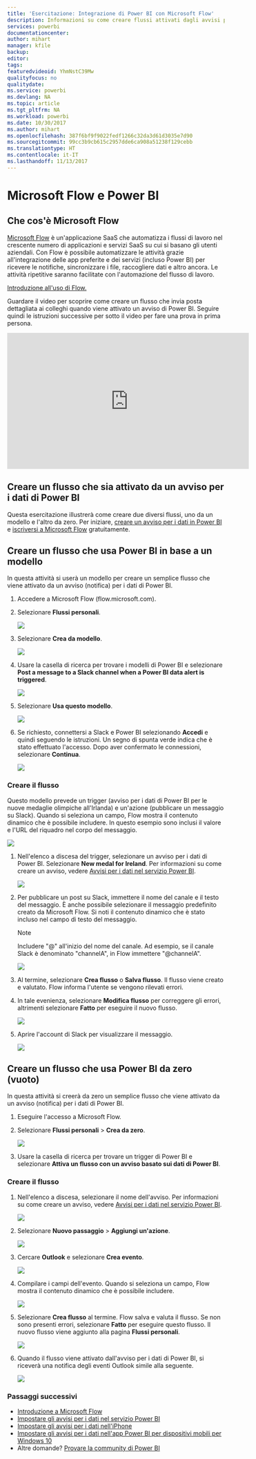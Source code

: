 ```yaml
---
title: 'Esercitazione: Integrazione di Power BI con Microsoft Flow'
description: Informazioni su come creare flussi attivati dagli avvisi per i dati di Power BI.
services: powerbi
documentationcenter: 
author: mihart
manager: kfile
backup: 
editor: 
tags: 
featuredvideoid: YhmNstC39Mw
qualityfocus: no
qualitydate: 
ms.service: powerbi
ms.devlang: NA
ms.topic: article
ms.tgt_pltfrm: NA
ms.workload: powerbi
ms.date: 10/30/2017
ms.author: mihart
ms.openlocfilehash: 387f6bf9f9022fedf1266c32da3d61d3035e7d90
ms.sourcegitcommit: 99cc3b9cb615c2957dde6ca908a51238f129cebb
ms.translationtype: HT
ms.contentlocale: it-IT
ms.lasthandoff: 11/13/2017
---
```

# <a name="microsoft-flow-and-power-bi"></a>Microsoft Flow e Power BI
## <a name="what-is-microsoft-flow"></a>Che cos'è Microsoft Flow
[Microsoft Flow](https://flow.microsoft.com/en-us/documentation/getting-started) è un'applicazione SaaS che automatizza i flussi di lavoro nel crescente numero di applicazioni e servizi SaaS su cui si basano gli utenti aziendali. Con Flow è possibile automatizzare le attività grazie all'integrazione delle app preferite e dei servizi (incluso Power BI) per ricevere le notifiche, sincronizzare i file, raccogliere dati e altro ancora. Le attività ripetitive saranno facilitate con l'automazione del flusso di lavoro.

[Introduzione all'uso di Flow.](https://flow.microsoft.com/documentation/getting-started)

Guardare il video per scoprire come creare un flusso che invia posta dettagliata ai colleghi quando viene attivato un avviso di Power BI. Seguire quindi le istruzioni successive per sotto il video per fare una prova in prima persona.

<iframe width="560" height="315" src="https://www.youtube.com/embed/YhmNstC39Mw" frameborder="0" allowfullscreen></iframe>

## <a name="create-a-flow-that-is-triggered-by-a-power-bi-data-alert"></a>Creare un flusso che sia attivato da un avviso per i dati di Power BI
Questa esercitazione illustrerà come creare due diversi flussi, uno da un modello e l'altro da zero. Per iniziare, [creare un avviso per i dati in Power BI](service-set-data-alerts.md) e [iscriversi a Microsoft Flow](https://flow.microsoft.com/en-us/#home-signup) gratuitamente.

## <a name="create-a-flow-that-uses-power-bi---from-a-template"></a>Creare un flusso che usa Power BI in base a un modello
In questa attività si userà un modello per creare un semplice flusso che viene attivato da un avviso (notifica) per i dati di Power BI.

1. Accedere a Microsoft Flow (flow.microsoft.com).
2. Selezionare **Flussi personali**.
   
   ![](media/service-flow-integration/power-bi-my-flows.png)
3. Selezionare **Crea da modello**.
   
    ![](media/service-flow-integration/power-bi-template.png)
4. Usare la casella di ricerca per trovare i modelli di Power BI e selezionare **Post a message to a Slack channel when a Power BI data alert is triggered**.
   
    ![](media/service-flow-integration/power-bi-template2.png)
5. Selezionare **Usa questo modello**.
   
   ![](media/service-flow-integration/power-bi-use-template.png)
6. Se richiesto, connettersi a Slack e Power BI selezionando **Accedi** e quindi seguendo le istruzioni. Un segno di spunta verde indica che è stato effettuato l'accesso.  Dopo aver confermato le connessioni, selezionare **Continua**.
   
   ![](media/service-flow-integration/power-bi-flow-signin.png)

### <a name="build-the-flow"></a>Creare il flusso
Questo modello prevede un trigger (avviso per i dati di Power BI per le nuove medaglie olimpiche all'Irlanda) e un'azione (pubblicare un messaggio su Slack). Quando si seleziona un campo, Flow mostra il contenuto dinamico che è possibile includere.  In questo esempio sono inclusi il valore e l'URL del riquadro nel corpo del messaggio.

![](media/service-flow-integration/power-bi-flow-template.png)

1. Nell'elenco a discesa del trigger, selezionare un avviso per i dati di Power BI. Selezionare **New medal for Ireland**. Per informazioni su come creare un avviso, vedere [Avvisi per i dati nel servizio Power BI](service-set-data-alerts.md).
   
   ![](media/service-flow-integration/power-bi-trigger-flow.png)
2. Per pubblicare un post su Slack, immettere il nome del canale e il testo del messaggio. È anche possibile selezionare il messaggio predefinito creato da Microsoft Flow. Si noti il contenuto dinamico che è stato incluso nel campo di testo del messaggio.
   
   > [!NOTE]
   > Includere "@" all'inizio del nome del canale.  Ad esempio, se il canale Slack è denominato "channelA", in Flow immettere "@channelA".
   > 
   > 
   
   ![](media/service-flow-integration/power-bi-flow-slacker.png)
3. Al termine, selezionare **Crea flusso** o **Salva flusso**.  Il flusso viene creato e valutato.  Flow informa l'utente se vengono rilevati errori.
4. In tale evenienza, selezionare **Modifica flusso** per correggere gli errori, altrimenti selezionare **Fatto** per eseguire il nuovo flusso.
   
   ![](media/service-flow-integration/power-bi-flow-running.png)
5. Aprire l'account di Slack per visualizzare il messaggio.  
   
   ![](media/service-flow-integration/power-bi-slack-message.png)

## <a name="create-a-flow-that-uses-power-bi---from-scratch-blank"></a>Creare un flusso che usa Power BI da zero (vuoto)
In questa attività si creerà da zero un semplice flusso che viene attivato da un avviso (notifica) per i dati di Power BI.

1. Eseguire l'accesso a Microsoft Flow.
2. Selezionare **Flussi personali** > **Crea da zero**.
   
   ![](media/service-flow-integration/power-bi-my-flows.png)
3. Usare la casella di ricerca per trovare un trigger di Power BI e selezionare **Attiva un flusso con un avviso basato sui dati di Power BI**.

### <a name="build-your-flow"></a>Creare il flusso
1. Nell'elenco a discesa, selezionare il nome dell'avviso.  Per informazioni su come creare un avviso, vedere [Avvisi per i dati nel servizio Power BI](service-set-data-alerts.md).
   
    ![](media/service-flow-integration/power-bi-totalstores.png)
2. Selezionare **Nuovo passaggio** > **Aggiungi un'azione**.
   
   ![](media/service-flow-integration/power-bi-new-step.png)
3. Cercare **Outlook** e selezionare **Crea evento**.
   
   ![](media/service-flow-integration/power-bi-create-event.png)
4. Compilare i campi dell'evento. Quando si seleziona un campo, Flow mostra il contenuto dinamico che è possibile includere.
   
   ![](media/service-flow-integration/power-bi-flow-event.png)
5. Selezionare **Crea flusso** al termine.  Flow salva e valuta il flusso. Se non sono presenti errori, selezionare **Fatto** per eseguire questo flusso.  Il nuovo flusso viene aggiunto alla pagina **Flussi personali**.
   
   ![](media/service-flow-integration/power-bi-flow-running.png)
6. Quando il flusso viene attivato dall'avviso per i dati di Power BI, si riceverà una notifica degli eventi Outlook simile alla seguente.
   
    ![](media/service-flow-integration/power-bi-flow-notice.png)

### <a name="next-steps"></a>Passaggi successivi
* [Introduzione a Microsoft Flow](https://flow.microsoft.com/en-us/documentation/getting-started/)
* [Impostare gli avvisi per i dati nel servizio Power BI](service-set-data-alerts.md)
* [Impostare gli avvisi per i dati nell'iPhone](mobile-set-data-alerts-in-the-mobile-apps.md)
* [Impostare gli avvisi per i dati nell'app Power BI per dispositivi mobili per Windows 10](mobile-set-data-alerts-in-the-mobile-apps.md)
* Altre domande? [Provare la community di Power BI](http://community.powerbi.com/)

